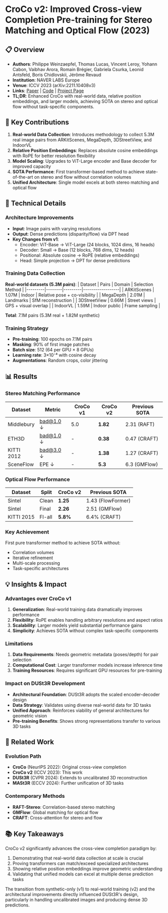 # CroCo v2: Improved Cross-view Completion Pre-training for Stereo Matching and Optical Flow (2023)

## 📋 Overview
- **Authors**: Philippe Weinzaepfel, Thomas Lucas, Vincent Leroy, Yohann Cabon, Vaibhav Arora, Romain Brégier, Gabriela Csurka, Leonid Antsfeld, Boris Chidlovskii, Jérôme Revaud
- **Institution**: NAVER LABS Europe
- **Venue**: ICCV 2023 (arXiv:2211.10408v3)
- **Links**: [Paper](https://arxiv.org/abs/2211.10408) | [Code](https://github.com/naver/croco) | [Project Page](https://croco.europe.naverlabs.com/)
- **TL;DR**: Enhanced CroCo with real-world data, relative position embeddings, and larger models, achieving SOTA on stereo and optical flow without task-specific components.

## 🎯 Key Contributions

1. **Real-world Data Collection**: Introduces methodology to collect 5.3M real image pairs from ARKitScenes, MegaDepth, 3DStreetView, and IndoorVL
2. **Relative Position Embeddings**: Replaces absolute cosine embeddings with RoPE for better resolution flexibility
3. **Model Scaling**: Upgrades to ViT-Large encoder and Base decoder for improved capacity
4. **SOTA Performance**: First transformer-based method to achieve state-of-the-art on stereo and flow without correlation volumes
5. **Unified Architecture**: Single model excels at both stereo matching and optical flow

## 🔧 Technical Details

### Architecture Improvements
- **Input**: Image pairs with varying resolutions
- **Output**: Dense predictions (disparity/flow) via DPT head
- **Key Changes from v1**:
  - Encoder: ViT-Base → ViT-Large (24 blocks, 1024 dims, 16 heads)
  - Decoder: Small → Base (12 blocks, 768 dims, 12 heads)
  - Positional: Absolute cosine → RoPE (relative embeddings)
  - Head: Simple projection → DPT for dense predictions

### Training Data Collection
**Real-world datasets (5.3M pairs)**:
| Dataset | Pairs | Domain | Selection Method |
|---------|--------|---------|------------------|
| ARKitScenes | 1.07M | Indoor | Relative pose + co-visibility |
| MegaDepth | 2.01M | Landmarks | SfM reconstruction |
| 3DStreetView | 0.66M | Street views | GPS + visual overlap |
| IndoorVL | 1.59M | Indoor public | Frame sampling |

**Total**: 7.1M pairs (5.3M real + 1.82M synthetic)

### Training Strategy
- **Pre-training**: 100 epochs on 7.1M pairs
- **Masking**: 90% of first image patches
- **Batch size**: 512 (64 per GPU × 8 GPUs)
- **Learning rate**: 3×10⁻⁴ with cosine decay
- **Augmentations**: Random crops, color jittering

## 📊 Results

### Stereo Matching Performance

| Dataset | Metric | CroCo v1 | CroCo v2 | Previous SOTA |
|---------|--------|----------|----------|---------------|
| Middlebury | bad@1.0 ↓ | 5.0 | **1.82** | 2.31 (RAFT) |
| ETH3D | bad@1.0 ↓ | - | **0.38** | 0.47 (CRAFT) |
| KITTI 2012 | bad@3.0 ↓ | - | **1.38** | 1.27 (CRAFT) |
| SceneFlow | EPE ↓ | - | **5.3** | 6.3 (GMFlow) |

### Optical Flow Performance

| Dataset | Split | CroCo v2 | Previous SOTA |
|---------|-------|----------|---------------|
| Sintel | Clean | **1.25** | 1.43 (FlowFormer) |
| Sintel | Final | **2.26** | 2.51 (GMFlow) |
| KITTI 2015 | Fl-all | **5.8%** | 6.4% (CRAFT) |

### Key Achievement
First pure transformer method to achieve SOTA without:
- Correlation volumes
- Iterative refinement
- Multi-scale processing
- Task-specific architectures

## 💡 Insights & Impact

### Advantages over CroCo v1
1. **Generalization**: Real-world training data dramatically improves performance
2. **Flexibility**: RoPE enables handling arbitrary resolutions and aspect ratios
3. **Scalability**: Larger models yield substantial performance gains
4. **Simplicity**: Achieves SOTA without complex task-specific components

### Limitations
1. **Data Requirements**: Needs geometric metadata (poses/depth) for pair selection
2. **Computational Cost**: Larger transformer models increase inference time
3. **Training Resources**: Requires significant GPU resources for pre-training

### Impact on DUSt3R Development
- **Architectural Foundation**: DUSt3R adopts the scaled encoder-decoder design
- **Data Strategy**: Validates using diverse real-world data for 3D tasks
- **Unified Approach**: Reinforces viability of general architectures for geometric vision
- **Pre-training Benefits**: Shows strong representations transfer to various 3D tasks

## 🔗 Related Work

### Evolution Path
- **CroCo** (NeurIPS 2022): Original cross-view completion
- **CroCo v2** (ICCV 2023): This work
- **DUSt3R** (CVPR 2024): Extends to uncalibrated 3D reconstruction
- **MASt3R** (ECCV 2024): Further unification of 3D tasks

### Contemporary Methods
- **RAFT-Stereo**: Correlation-based stereo matching
- **GMFlow**: Global matching for optical flow
- **CRAFT**: Cross-attention for stereo and flow

## 📚 Key Takeaways

CroCo v2 significantly advances the cross-view completion paradigm by:
1. Demonstrating that real-world data collection at scale is crucial
2. Proving transformers can match/exceed specialized architectures
3. Showing relative position embeddings improve geometric understanding
4. Validating that unified models can excel at multiple dense prediction tasks

The transition from synthetic-only (v1) to real-world training (v2) and the architectural improvements directly influenced DUSt3R's design, particularly in handling uncalibrated images and producing dense 3D predictions.
